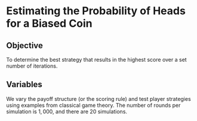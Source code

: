 # Estimating the Probability of Heads for a Biased Coin

## Objective

To determine the best strategy that results in the highest score over a set number of iterations.

## Variables

We vary the payoff structure (or the scoring rule) and test player strategies using examples from classical game theory. The number of rounds per simulation is $1,000$, and there are $20$ simulations.

